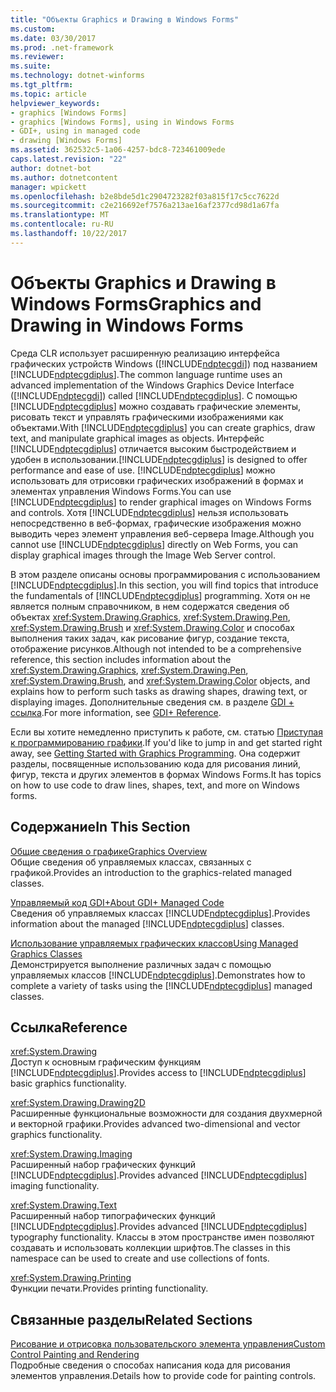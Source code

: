 ```yaml
---
title: "Объекты Graphics и Drawing в Windows Forms"
ms.custom: 
ms.date: 03/30/2017
ms.prod: .net-framework
ms.reviewer: 
ms.suite: 
ms.technology: dotnet-winforms
ms.tgt_pltfrm: 
ms.topic: article
helpviewer_keywords:
- graphics [Windows Forms]
- graphics [Windows Forms], using in Windows Forms
- GDI+, using in managed code
- drawing [Windows Forms]
ms.assetid: 362532c5-1a06-4257-bdc8-723461009ede
caps.latest.revision: "22"
author: dotnet-bot
ms.author: dotnetcontent
manager: wpickett
ms.openlocfilehash: b2e8bde5d1c2904723282f03a815f17c5cc7622d
ms.sourcegitcommit: c2e216692ef7576a213ae16af2377cd98d1a67fa
ms.translationtype: MT
ms.contentlocale: ru-RU
ms.lasthandoff: 10/22/2017
---
```

# <a name="graphics-and-drawing-in-windows-forms"></a><span data-ttu-id="acfde-102">Объекты Graphics и Drawing в Windows Forms</span><span class="sxs-lookup"><span data-stu-id="acfde-102">Graphics and Drawing in Windows Forms</span></span>
<span data-ttu-id="acfde-103">Среда CLR использует расширенную реализацию интерфейса графических устройств Windows ([!INCLUDE[ndptecgdi](../../../../includes/ndptecgdi-md.md)]) под названием [!INCLUDE[ndptecgdiplus](../../../../includes/ndptecgdiplus-md.md)].</span><span class="sxs-lookup"><span data-stu-id="acfde-103">The common language runtime uses an advanced implementation of the Windows Graphics Device Interface ([!INCLUDE[ndptecgdi](../../../../includes/ndptecgdi-md.md)]) called [!INCLUDE[ndptecgdiplus](../../../../includes/ndptecgdiplus-md.md)].</span></span> <span data-ttu-id="acfde-104">С помощью [!INCLUDE[ndptecgdiplus](../../../../includes/ndptecgdiplus-md.md)] можно создавать графические элементы, рисовать текст и управлять графическими изображениями как объектами.</span><span class="sxs-lookup"><span data-stu-id="acfde-104">With [!INCLUDE[ndptecgdiplus](../../../../includes/ndptecgdiplus-md.md)] you can create graphics, draw text, and manipulate graphical images as objects.</span></span> <span data-ttu-id="acfde-105">Интерфейс [!INCLUDE[ndptecgdiplus](../../../../includes/ndptecgdiplus-md.md)] отличается высоким быстродействием и удобен в использовании.</span><span class="sxs-lookup"><span data-stu-id="acfde-105">[!INCLUDE[ndptecgdiplus](../../../../includes/ndptecgdiplus-md.md)] is designed to offer performance and ease of use.</span></span> <span data-ttu-id="acfde-106">[!INCLUDE[ndptecgdiplus](../../../../includes/ndptecgdiplus-md.md)] можно использовать для отрисовки графических изображений в формах и элементах управления Windows Forms.</span><span class="sxs-lookup"><span data-stu-id="acfde-106">You can use [!INCLUDE[ndptecgdiplus](../../../../includes/ndptecgdiplus-md.md)] to render graphical images on Windows Forms and controls.</span></span> <span data-ttu-id="acfde-107">Хотя [!INCLUDE[ndptecgdiplus](../../../../includes/ndptecgdiplus-md.md)] нельзя использовать непосредственно в веб-формах, графические изображения можно выводить через элемент управления веб-сервера Image.</span><span class="sxs-lookup"><span data-stu-id="acfde-107">Although you cannot use [!INCLUDE[ndptecgdiplus](../../../../includes/ndptecgdiplus-md.md)] directly on Web Forms, you can display graphical images through the Image Web Server control.</span></span>  
  
 <span data-ttu-id="acfde-108">В этом разделе описаны основы программирования с использованием [!INCLUDE[ndptecgdiplus](../../../../includes/ndptecgdiplus-md.md)].</span><span class="sxs-lookup"><span data-stu-id="acfde-108">In this section, you will find topics that introduce the fundamentals of [!INCLUDE[ndptecgdiplus](../../../../includes/ndptecgdiplus-md.md)] programming.</span></span> <span data-ttu-id="acfde-109">Хотя он не является полным справочником, в нем содержатся сведения об объектах <xref:System.Drawing.Graphics>, <xref:System.Drawing.Pen>, <xref:System.Drawing.Brush> и <xref:System.Drawing.Color> и способах выполнения таких задач, как рисование фигур, создание текста, отображение рисунков.</span><span class="sxs-lookup"><span data-stu-id="acfde-109">Although not intended to be a comprehensive reference, this section includes information about the <xref:System.Drawing.Graphics>, <xref:System.Drawing.Pen>, <xref:System.Drawing.Brush>, and <xref:System.Drawing.Color> objects, and explains how to perform such tasks as drawing shapes, drawing text, or displaying images.</span></span> <span data-ttu-id="acfde-110">Дополнительные сведения см. в разделе [GDI + ссылка](https://msdn.microsoft.com/library/vs/alm/ms533799.aspx).</span><span class="sxs-lookup"><span data-stu-id="acfde-110">For more information, see [GDI+ Reference](https://msdn.microsoft.com/library/vs/alm/ms533799.aspx).</span></span>  
  
 <span data-ttu-id="acfde-111">Если вы хотите немедленно приступить к работе, см. статью [Приступая к программированию графики](../../../../docs/framework/winforms/advanced/getting-started-with-graphics-programming.md).</span><span class="sxs-lookup"><span data-stu-id="acfde-111">If you'd like to jump in and get started right away, see [Getting Started with Graphics Programming](../../../../docs/framework/winforms/advanced/getting-started-with-graphics-programming.md).</span></span> <span data-ttu-id="acfde-112">Она содержит разделы, посвященные использованию кода для рисования линий, фигур, текста и других элементов в формах Windows Forms.</span><span class="sxs-lookup"><span data-stu-id="acfde-112">It has topics on how to use code to draw lines, shapes, text, and more on Windows forms.</span></span>  
  
## <a name="in-this-section"></a><span data-ttu-id="acfde-113">Содержание</span><span class="sxs-lookup"><span data-stu-id="acfde-113">In This Section</span></span>  
 [<span data-ttu-id="acfde-114">Общие сведения о графике</span><span class="sxs-lookup"><span data-stu-id="acfde-114">Graphics Overview</span></span>](../../../../docs/framework/winforms/advanced/graphics-overview-windows-forms.md)  
 <span data-ttu-id="acfde-115">Общие сведения об управляемых классах, связанных с графикой.</span><span class="sxs-lookup"><span data-stu-id="acfde-115">Provides an introduction to the graphics-related managed classes.</span></span>  
  
 [<span data-ttu-id="acfde-116">Управляемый код GDI+</span><span class="sxs-lookup"><span data-stu-id="acfde-116">About GDI+ Managed Code</span></span>](../../../../docs/framework/winforms/advanced/about-gdi-managed-code.md)  
 <span data-ttu-id="acfde-117">Сведения об управляемых классах [!INCLUDE[ndptecgdiplus](../../../../includes/ndptecgdiplus-md.md)].</span><span class="sxs-lookup"><span data-stu-id="acfde-117">Provides information about the managed [!INCLUDE[ndptecgdiplus](../../../../includes/ndptecgdiplus-md.md)] classes.</span></span>  
  
 [<span data-ttu-id="acfde-118">Использование управляемых графических классов</span><span class="sxs-lookup"><span data-stu-id="acfde-118">Using Managed Graphics Classes</span></span>](../../../../docs/framework/winforms/advanced/using-managed-graphics-classes.md)  
 <span data-ttu-id="acfde-119">Демонстрируется выполнение различных задач с помощью управляемых классов [!INCLUDE[ndptecgdiplus](../../../../includes/ndptecgdiplus-md.md)].</span><span class="sxs-lookup"><span data-stu-id="acfde-119">Demonstrates how to complete a variety of tasks using the [!INCLUDE[ndptecgdiplus](../../../../includes/ndptecgdiplus-md.md)] managed classes.</span></span>  
  
## <a name="reference"></a><span data-ttu-id="acfde-120">Ссылка</span><span class="sxs-lookup"><span data-stu-id="acfde-120">Reference</span></span>  
 <xref:System.Drawing>  
 <span data-ttu-id="acfde-121">Доступ к основным графическим функциям [!INCLUDE[ndptecgdiplus](../../../../includes/ndptecgdiplus-md.md)].</span><span class="sxs-lookup"><span data-stu-id="acfde-121">Provides access to [!INCLUDE[ndptecgdiplus](../../../../includes/ndptecgdiplus-md.md)] basic graphics functionality.</span></span>  
  
 <xref:System.Drawing.Drawing2D>  
 <span data-ttu-id="acfde-122">Расширенные функциональные возможности для создания двухмерной и векторной графики.</span><span class="sxs-lookup"><span data-stu-id="acfde-122">Provides advanced two-dimensional and vector graphics functionality.</span></span>  
  
 <xref:System.Drawing.Imaging>  
 <span data-ttu-id="acfde-123">Расширенный набор графических функций [!INCLUDE[ndptecgdiplus](../../../../includes/ndptecgdiplus-md.md)].</span><span class="sxs-lookup"><span data-stu-id="acfde-123">Provides advanced [!INCLUDE[ndptecgdiplus](../../../../includes/ndptecgdiplus-md.md)] imaging functionality.</span></span>  
  
 <xref:System.Drawing.Text>  
 <span data-ttu-id="acfde-124">Расширенный набор типографических функций [!INCLUDE[ndptecgdiplus](../../../../includes/ndptecgdiplus-md.md)].</span><span class="sxs-lookup"><span data-stu-id="acfde-124">Provides advanced [!INCLUDE[ndptecgdiplus](../../../../includes/ndptecgdiplus-md.md)] typography functionality.</span></span> <span data-ttu-id="acfde-125">Классы в этом пространстве имен позволяют создавать и использовать коллекции шрифтов.</span><span class="sxs-lookup"><span data-stu-id="acfde-125">The classes in this namespace can be used to create and use collections of fonts.</span></span>  
  
 <xref:System.Drawing.Printing>  
 <span data-ttu-id="acfde-126">Функции печати.</span><span class="sxs-lookup"><span data-stu-id="acfde-126">Provides printing functionality.</span></span>  
  
## <a name="related-sections"></a><span data-ttu-id="acfde-127">Связанные разделы</span><span class="sxs-lookup"><span data-stu-id="acfde-127">Related Sections</span></span>  
 [<span data-ttu-id="acfde-128">Рисование и отрисовка пользовательского элемента управления</span><span class="sxs-lookup"><span data-stu-id="acfde-128">Custom Control Painting and Rendering</span></span>](../../../../docs/framework/winforms/controls/custom-control-painting-and-rendering.md)  
 <span data-ttu-id="acfde-129">Подробные сведения о способах написания кода для рисования элементов управления.</span><span class="sxs-lookup"><span data-stu-id="acfde-129">Details how to provide code for painting controls.</span></span>
